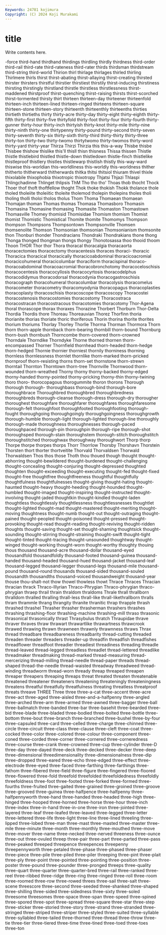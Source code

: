 ```yaml
---
Keywords: 24781 kojimura
Copyright: (C) 2024 Koji Murakami
---
```


# title

Write contents here.



-force third-hand thirdhand thirdings thirdling thirdly thirdness third-order third-rail third-rate
third-rateness third-rater thirds thirdsman thirdstream third-string third-world Thirion thirl thirlage
thirlages thirled thirling Thirlmere thirls thirst thirst-abating thirst-allaying thirst-creating thirsted
thirster thirsters thirstful thirstier thirstiest thirstily thirst-inducing thirstiness thirsting thirstingly
thirstland thirstle thirstless thirstlessness thirst-maddened thirstproof thirst-quenching thirst-raising thirsts thirst-scorched
thirst-tormented thirsty thirt thirteen thirteen-day thirteener thirteenfold thirteen-inch thirteen-lined thirteen-ringed
thirteens thirteen-square thirteen-stone thirteen-story thirteenth thirteenthly thirteenths thirties thirtieth thirtieths
thirty thirty-acre thirty-day thirty-eight thirty-eighth thirty-fifth thirty-first thirty-five thirtyfold thirty-foot
thirty-four thirty-fourth thirty-gunner thirty-hour thirty-inch thirtyish thirty-knot thirty-mile thirty-nine thirty-ninth
thirty-one thirtypenny thirty-pound thirty-second thirty-seven thirty-seventh thirty-six thirty-sixth thirty-third thirty-thirty
thirty-three thirty-ton thirty-two thirty-twomo thirtytwomo thirty-twomos thirty-word thirty-yard thirty-year Thirza
Thirzi Thirzia this this-a-way Thisbe thisbe Thisbee thishow thislike this'll
thisll thisn thisness Thissa thissen Thistle thistle thistlebird thistled thistle-down
thistledown thistle-finch thistlelike thistleproof thistlery thistles thistlewarp thistlish thistly this-way-ward
thiswise this-worldian this-worldliness this-worldly this-worldness thither thitherto thitherward thitherwards thitka
thitsi thitsiol thiuram thivel thixle thixolabile thixophobia thixotropic thixotropy Thjatsi
Thjazi Thlaspi Thlingchadinne Thlinget thlipsis ThM Tho tho tho' Thoas
thob thocht Thock Thoer thof thoft thoftfellow thoght Thok thoke
thokish Thokk tholance thole tholed tholeiite tholeiitic tholeite tholemod tholepin
tholepins tholes tholi tholing tholli tholoi tholos tholus Thom Thoma
Thomaean thomaean Thomajan thoman Thomas thomas Thomasa Thomasboro Thomasin Thomasina
Thomasine thomasing Thomasite Thomaston Thomastown Thomasville Thomey thomisid Thomisidae Thomism
thomism Thomist thomist Thomistic Thomistical Thomite thomite Thomomys Thompson thompson
Thompsons Thompsontown Thompsonville Thomsen thomsenolite Thomson Thomsonian thomsonian Thomsonianism thomsonite
thon Thonburi thonder Thondracians Thondraki Thondrakians thone thong Thonga thonged
thongman thongs thongy Thonotosassa thoo thooid thoom Thoon THOR Thor
thor Thora thoracal thoracalgia thoracaorta thoracectomies thoracectomy thoracentesis thoraces thoraci-
thoracic Thoracica thoracical thoracically thoracicoabdominal thoracicoacromial thoracicohumeral thoracicolumbar thoraciform thoracispinal
thoraco- thoracoabdominal thoracoacromial thoracobronchotomy thoracoceloschisis thoracocentesis thoracocyllosis thoracocyrtosis thoracodelphus thoracodidymus
thoracodorsal thoracodynia thoracogastroschisis thoracograph thoracohumeral thoracolumbar thoracolysis thoracomelus thoracometer thoracometry
thoracomyodynia thoracopagus thoracoplasties thoracoplasty thoracoschisis thoracoscope thoracoscopy Thoracostei thoracostenosis thoracostomies
thoracostomy Thoracostraca thoracostracan thoracostracous thoracotomies thoracotomy Thor-Agena thoral thorascope thorax
thoraxes Thorazine Thorbert Thorburn Thor-Delta Thordia Thordis thore Thoreau Thoreauvian
Thorez Thorfinn thoria thorianite thorias thoriate thoric thoriferous Thorin thorina
thorite thorites thorium thoriums Thorlay Thorley Thorlie Thorma Thorman Thormora
Thorn thorn thorn-apple thornback thorn-bearing thornbill thorn-bound Thornburg thorn-bush thornbush
Thorncombe thorn-covered thorn-crowned Thorndale Thorndike Thorndyke Thorne thorned thornen thorn-encompassed
Thorner Thornfield thornhead thorn-headed thorn-hedge thorn-hedged Thornie thornier thorniest thornily
thorniness thorning thornless thornlessness thornlet thornlike thorn-marked thorn-pricked thornproof thorn-resisting
thorns thorn-set thornstone thorn-strewn thorntail Thornton Thorntown thorn-tree Thornville Thornwood
thorn-wounded thorn-wreathed Thorny thorny thorny-backed thorny-edged thorny-handed thorny-pointed thorny-pricking thorny-thin
thorny-twining thoro thoro- thorocopagous thorogummite thoron thorons Thorough thorough thorough-
thoroughbass thorough-bind thorough-bore thoroughbrace Thoroughbred thoroughbred thoroughbredness thoroughbreds thorough-cleanse thorough-dress
thorough-dry thorougher thoroughest thoroughfare thoroughfarer thoroughfares thoroughfaresome thorough-felt thoroughfoot thoroughfooted
thoroughfooting thorough-fought thoroughgoing thoroughgoingly thoroughgoingness thoroughgrowth thorough-humble thorough-light thorough-lighted thorough-line
thoroughly thorough-made thoroughness thoroughnesses thorough-paced thoroughpaced thorough-pin thoroughpin thorough-ripe thorough-shot
thoroughsped thorough-stain thoroughstem thorough-stitch thoroughstitch thoroughstitched thoroughwax thoroughway thoroughwort Thorp
thorp Thorpe thorpe thorpes thorps Thorr Thorrlow Thorsby Thorshavn Thorstein
Thorsten thort thorter thortveitite Thorvald Thorvaldsen Thorwald Thorwaldsen Thos thos
those Thoth thou thoued though thought thought-abhorring thought-bewildered thought-burdened thought-challenging
thought-concealing thought-conjuring thought-depressed thoughted thoughten thought-exceeding thought-executing thought-fed thought-fixed thought-free
thoughtfree thoughtfreeness thoughtful thoughtfully thoughtfulness thoughtfulnesses thought-giving thought-hating thought-haunted thought-heavy
thought-heeding thought-hounded thought-humbled thought-imaged thought-inspiring thought-instructed thought-involving thought-jaded thoughtkin thought-kindled
thought-laden thoughtless thoughtlessly thoughtlessness thoughtlessnesses thoughtlet thought-lighted thought-mad thought-mastered thought-meriting
thought-moving thoughtness thought-numb thought-out thought-outraging thought-pained thought-peopled thought-poisoned thought-pressed thought-provoking
thought-read thought-reading thought-reviving thought-ridden thoughts thought-saving thought-set thought-shaming thoughtsick thought-sounding
thought-stirring thought-straining thought-swift thought-tight thought-tinted thought-tracing thought-unsounded thoughtway thought-winged thought-working
thought-worn thought-worthy thoughty thouing thous thousand thousand-acre thousand-dollar thousand-eyed thousandfold
thousandfoldly thousand-footed thousand-guinea thousand-handed thousand-headed thousand-hued thousand-jacket thousand-leaf thousand-legged thousand-legger
thousand-legs thousand-mile thousand-pound thousand-round thousands thousand-sided thousand-souled thousandth thousandths thousand-voiced
thousandweight thousand-year thouse thou-shalt-not thow thowel thowless thowt Thrace Thraces
Thracian thracian thrack Thraco-Illyrian Thraco-Phrygian Thraco-phrygian thraco-phrygian thraep thrail thrain
thraldom thraldoms Thrale thrall thrallborn thralldom thralled thralling thrall-less thrall-like
thrall-likethrallborn thralls thram thrammle thrang thrangity thranite thranitic thrap thrapple
thrash thrashed thrashel Thrasher thrasher thrasherman thrashers thrashes thrashing thrashing-floor
thrashing-machine thrashing-mill thraso thrasonic thrasonical thrasonically thrast Thrasybulus thratch Thraupidae
thrave thraver thraves thraw thrawart thrawartlike thrawartness thrawcrook thrawed thrawing
thrawn thrawneen thrawnly thrawnness thraws Thrax thread threadbare threadbareness threadbarity
thread-cutting threaded threaden threader threaders threader-up threadfin threadfish threadfishes threadflower
threadfoot threadier threadiest threadiness threading threadle thread-leaved thread-legged threadless threadlet
thread-lettered threadlike threadmaker threadmaking thread-marked thread-measuring thread-mercerizing thread-milling thread-needle thread-paper
threads thread-shaped thread-the-needle thread-waisted threadway threadweed thread-winding threadworm thread-worn thready
threap threaped threapen threaper threapers threaping threaps threat threated threaten
threatenable threatened threatener threateners threatening threateningly threateningness threatens threatful threatfully
threatfulness threating threatless threatproof threats threave THREE Three three three-a-cat
three-accent three-acre three-act three-aged three-aisled three-and-a-halfpenny three-angled three-arched three-arm three-armed
three-awned three-bagger three-ball three-ballmatch three-banded three-bar three-basehit three-bearded three-bid three-blade
three-bladed three-bodied three-bolted three-bottle three-bottom three-bout three-branch three-branched three-bushel three-by-four
three-capsuled three-card three-celled three-charge three-chinned three-circle three-circuit three-class three-clause three-cleft
three-coat three-cocked three-color three-colored three-colour three-component three-coned three-corded three-corner three-cornered
three-corneredness three-course three-crank three-crowned three-cup three-cylinder three-D three-day three-dayed three-deck
three-decked three-decker three-deep three-dimensional threedimensionality three-dimensionalness three-dip three-dropped three-eared three-echo
three-edged three-effect three-electrode three-eyed three-faced three-farthing three-farthings three-fathom three-fibered three-field
three-figure three-fingered three-floored three-flowered three-fold threefold threefolded threefoldedness threefoldly threefoldness
three-foot three-footed three-forked three-formed three-fourths three-fruited three-gaited three-grained three-groined three-groove
three-grooved three-guinea three-halfpence three-halfpenny three-halfpennyworth three-hand three-handed three-headed three-high three-hinged
three-hooped three-horned three-horse three-hour three-inch three-index three-in-hand three-in-one three-iron three-jointed
three-layered three-leaf three-leafed three-leaved three-legged three-letter three-lettered three-life three-light three-line
three-lined threeling three-lipped three-lobed three-man three-mast three-masted three-master three-mile three-minute
three-month three-monthly three-mouthed three-move three-mover three-name three-necked three-nerved threeness three-ounce
three-out three-ovuled threep three-pair three-part three-parted three-pass three-peaked threeped threepence
threepences threepenny threepennyworth three-petaled three-phase three-phased three-phaser three-piece three-pile three-piled
three-piler threeping three-pint three-plait three-ply three-point three-pointed three-pointing three-position three-poster
three-pound three-pounder three-pronged threeps three-quality three-quart three-quarter three-quarter-bred three-rail three-ranked
three-reel three-ribbed three-ridge three-ring three-ringed three-roll three-room three-roomed three-row three-rowed
threes three-sail three-salt three-scene threescore three-second three-seeded three-shanked three-shaped three-shilling
three-sided three-sidedness three-sixty three-soled threesome threesomes three-space three-span three-speed three-spined
three-spored three-spot three-spread three-square three-star three-step three-sticker three-storied three-story three-strand
three-stranded three-stringed three-striped three-striper three-styled three-suited three-syllable three-syllabled three-tailed three-thorned
three-thread three-throw three-tie three-tier three-tiered three-time three-tined three-toed three-toes three-ton
